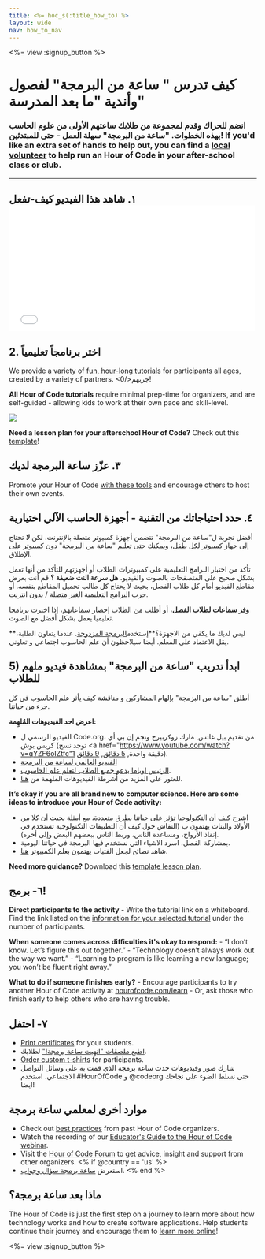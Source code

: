 ```yaml
---
title: <%= hoc_s(:title_how_to) %>
layout: wide
nav: how_to_nav
---
```

<%= view :signup_button %>

# كيف تدرس " ساعة من البرمجة" لفصول وأندية "ما بعد المدرسة"

### انضم للحراك وقدم لمجموعة من طلابك ساعتهم الأولى من علوم الحاسب بهذه الخطوات. "ساعة من البرمجة" سهلة العمل - حتى للمبتدئين! If you'd like an extra set of hands to help out, you can find a [local volunteer](<%= codeorg_url('/volunteer/local') %>) to help run an Hour of Code in your after-school class or club.

---

## ١. شاهد هذا الفيديو كيف-تفعل <iframe width="500" height="255" src="//www.youtube.com/embed/SrnvvWDm73k" frameborder="0" allowfullscreen mark="crwd-mark"></iframe> 

## 2. اختر برنامجاً تعليمياً

We provide a variety of [fun, hour-long tutorials](<%= resolve_url('/learn') %>) for participants all ages, created by a variety of partners. <0/>جربهم!</p> 

**All Hour of Code tutorials** require minimal prep-time for organizers, and are self-guided - allowing kids to work at their own pace and skill-level.

[![](/images/fit-700/tutorials.png)](<%= resolve_url('/learn') %>)

**Need a lesson plan for your afterschool Hour of Code?** Check out this [template](/files/AfterschoolEducatorLessonPlanOutline.docx)!

## ٣. عزّز ساعة البرمجة لديك

Promote your Hour of Code [with these tools](<%= resolve_url('/promote') %>) and encourage others to host their own events.

## ٤. حدد احتياجاتك من التقنية - أجهزة الحاسب الآلي اختيارية

أفضل تجربة ل"ساعة من البرمجة" تتضمن أجهزة كمبيوتر متصلة بالإنترنت. لكن **لا** تحتاج إلى جهاز كمبيوتر لكل طفل، ويمكنك حتى تعليم "ساعة من البرمجة" دون كمبيوتر على الإطلاق.

تأكد من اختبار البرامج التعليمية على كمبيوترات الطلاب أو أجهزتهم للتأكد من أنها تعمل بشكل صحيح على المتصفحات بالصوت والفيديو. **هل سرعة النت ضعيفة ؟** قم أنت بعرض مقاطع الفيديو أمام كل طلاب الفصل، بحيث لا يحتاج كل طالب تحميل المقاطع بنفسه. أو جرب البرامج التعليمية الغير متصلة / بدون انترنت.

**وفر سماعات لطلاب الفصل**، أو أطلب من الطلاب إحضار سماعاتهم، إذا اخترت برنامجا تعليميا يعمل بشكل أفضل مع الصوت.

**ليس لديك ما يكفي من الاجهزة؟**إستخدم[البرمجة المزدوجة](https://www.youtube.com/watch?v=vgkahOzFH2Q). عندما يتعاون الطلبة، يقل الاعتماد على المعلم. أيضا سيلاحظون أن علم الحاسوب اجتماعي و تعاوني.

## 5) ابدأ تدريب "ساعة من البرمجة" بمشاهدة فيديو ملهم للطلاب

أطلق "ساعة من البزمجة" بإلهام المشاركين و مناقشة كيف يأثر علم الحاسوب في كل جزء من حياتنا.

**اعرض احد الفيديوهات المُلهِمة:**

- الفيديو الرسمي ل Code.org، من تقديم بيل غاتس, مارك زوكربيرج ونجم إن بي أي كريس بوش (توجد نسح <a href="https://www.youtube.com/watch?v=qYZF6oIZtfc"1 دقيقة واحدة</a>, [5 دقائق](https://www.youtube.com/watch?v=nKIu9yen5nc), [9 دقائق](https://www.youtube.com/watch?v=dU1xS07N-FA)).
- [الفيديو العالمي لساعة من البرمجة ](https://www.youtube.com/watch?v=KsOIlDT145A)
- [الرئيس اوباما يدعو جميع الطلاب لتعلم علم الحاسوب](https://www.youtube.com/watch?v=6XvmhE1J9PY).
- للعثور على المزيد من أشرطة الفيديوهات الملهمة من [ هنا](https://www.youtube.com/playlist?list=PLzdnOPI1iJNfpD8i4Sx7U0y2MccnrNZuP).

**It’s okay if you are all brand new to computer science. Here are some ideas to introduce your Hour of Code activity:**

- اشرح كيف أن التكنولوجيا تؤثر على حياتنا بطرق متعددة، مع أمثلة بحيث أن كلا من الأولاد والبنات يهتمون ب (النقاش حول كيف أن التطبيقات التكنولوجية تستخدم في إنقاذ الأرواح، ومساعدة الناس، وربط الناس ببعضهم البعض وإلى أخره).
- بمشاركة الفصل، اسرد الاشياء التي نستخدم فيها البرمجة في حياتنا اليومية.
- شاهد نصائح لجعل الفتيات يهتمون بعلم الكمبيوتر [هنا](<%= resolve_url('https://code.org/girls') %>).

**Need more guidance?** Download this [template lesson plan](/files/AfterschoolEducatorLessonPlanOutline.docx).

## ٦- برمج!

**Direct participants to the activity** - Write the tutorial link on a whiteboard. Find the link listed on the [information for your selected tutorial](<%= resolve_url('/learn') %>) under the number of participants.

**When someone comes across difficulties it's okay to respond:** - “I don’t know. Let’s figure this out together.” - “Technology doesn’t always work out the way we want.” - “Learning to program is like learning a new language; you won’t be fluent right away.”

**What to do if someone finishes early?** - Encourage participants to try another Hour of Code activity at [hourofcode.com/learn](<%= resolve_url('/learn') %>) - Or, ask those who finish early to help others who are having trouble.

## ٧- احتفل

- [Print certificates](<%= codeorg_url('/certificates') %>) for your students.
- [اطبع ملصقات "انهيت ساعة برمجة!"](<%= resolve_url('/promote/resources#stickers') %>) لطلابك.
- [Order custom t-shirts](http://blog.code.org/post/132608499493/hour-of-code-shirts-and-more) for participants.
- شارك صور وفيديوهات حدث ساعة برمجة الذي قمت به على وسائل التواصل الاجتماعي. استخدم #HourOfCode و @codeorg حتى نسلط الضوء على نجاحك ايضا!

## موارد أخرى لمعلمي ساعة برمجة

- Check out [best practices](http://www.slideshare.net/TeachCode/hour-of-code-best-practices-for-successful-educators-51273466) from past Hour of Code organizers.
- Watch the recording of our [Educator's Guide to the Hour of Code webinar](https://youtu.be/EJeMeSW2-Mw).
- Visit the [Hour of Code Forum](http://forum.code.org/c/plc/hour-of-code) to get advice, insight and support from other organizers. <% if @country == 'us' %>
- استعرض [ساعة برمجة سؤال وجواب](https://support.code.org/hc/en-us/categories/200147083-Hour-of-Code). <% end %>

## ماذا بعد ساعة برمجة؟

The Hour of Code is just the first step on a journey to learn more about how technology works and how to create software applications. Help students continue their journey and encourage them to [learn more online](<%= codeorg_url('/learn/beyond') %>)!

<%= view :signup_button %>